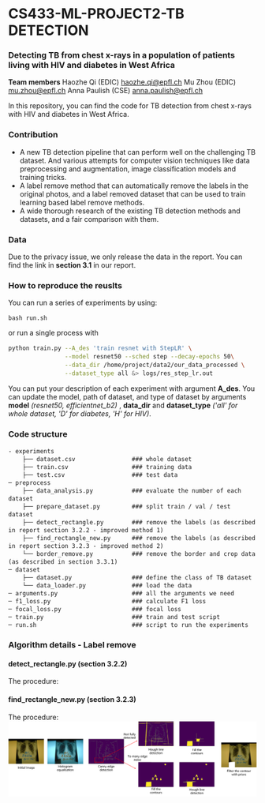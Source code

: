 # CS433-ML-PROJECT2-TB DETECTION

### Detecting TB from chest x-rays in a population of patients living with HIV and diabetes in West Africa

**Team members**
Haozhe Qi (EDIC) <haozhe.qi@epfl.ch>
Mu Zhou (EDIC) <mu.zhou@epfl.ch>
Anna Paulish (CSE) <anna.paulish@epfl.ch>

In this repository, you can find the code for TB detection from chest x-rays with HIV and diabetes in West Africa. 

### Contribution
- A new TB detection pipeline that can perform well on the challenging TB dataset. And various attempts for computer vision techniques like data preprocessing and augmentation, image classification models and training tricks.
- A label remove method that can automatically remove the labels in the original photos, and a label removed dataset that can be used to train learning based label remove methods.
- A wide thorough research of the existing TB detection methods and datasets, and a fair comparison with them.

### Data
Due to the privacy issue, we only release the data in the report. You can find the link in **section 3.1** in our report.

### How to reproduce the reuslts

You can run a series of experiments by using:
```
bash run.sh
```
or run a single process with
```sh
python train.py --A_des 'train resnet with StepLR' \
                --model resnet50 --sched step --decay-epochs 50\
                --data_dir /home/project/data2/our_data_processed \
                --dataset_type all &> logs/res_step_lr.out
```
You can put your description of each experiment with argument **A_des**. You can update the model, path of dataset, and type of dataset by arguments **model** *(resnet50, efficientnet_b2)* , **data_dir** and **dataset_type** *('all' for whole dataset, 'D' for diabetes, 'H' for HIV)*.


### Code structure
```
- experiments
    ├── dataset.csv                ### whole dataset
    ├── train.csv                  ### training data
    ├── test.csv                   ### test data
─ preprocess                  
    ├── data_analysis.py           ### evaluate the number of each dataset
    ├── prepare_dataset.py         ### split train / val / test dataset
    ├── detect_rectangle.py        ### remove the labels (as described in report section 3.2.2 - improved method 1)
    ├── find_rectangle_new.py      ### remove the labels (as described in report section 3.2.3 - improved method 2)
    └── border_remove.py           ### remove the border and crop data (as described in section 3.3.1)
─ dataset  
    ├── dataset.py                 ### define the class of TB dataset
    └── data_loader.py             ### load the data
─ arguments.py                     ### all the arguments we need 
─ f1_loss.py                       ### calculate F1 loss
─ focal_loss.py                    ### focal loss
─ train.py                         ### train and test script
─ run.sh                           ### script to run the experiments
```

### Algorithm details - Label remove

#### detect_rectangle.py (section 3.2.2)
The procedure:


#### find_rectangle_new.py (section 3.2.3)
The procedure:
![remove2](./figs/rec_detection.png)